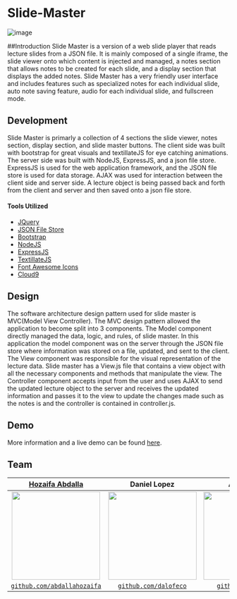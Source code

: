 # Slide-Master
![image](https://cloud.githubusercontent.com/assets/10437615/15277277/2e59959a-1acd-11e6-9473-9778cf2c6c0b.gif)

##Introduction
Slide Master is a version of a web slide player that reads lecture slides from a JSON file. It is mainly composed of a single iframe, the slide viewer onto which content is injected and managed, a notes section that allows notes to be created for each slide, and a display section that displays the added notes. Slide Master has a very friendly user interface and includes features such as specialized notes for each individual slide, auto note saving feature, audio for each individual slide, and fullscreen mode. 

## Development
Slide Master is primarly a collection of 4 sections the slide viewer, notes section, display section, and slide master buttons. The client side was built with bootstrap for great visuals and textillateJS for eye catching animations. The server side was built with NodeJS, ExpressJS, and a json file store. ExpressJS is used for the web application framework, and the JSON file store is used for data storage. AJAX was used for interaction between the client side and server side. A lecture object is being passed back and forth from the client and server and then saved onto a json file store.

#### Tools Utilized
<ul>
  <a href="https://jquery.com/"><li>JQuery</li></a>
  <a href="https://github.com/ArekSredzki/node-local-object-store"><li>JSON File Store</li></a>
  <a href="http://getbootstrap.com/"><li>Bootstrap</li></a>
  <a href="https://nodejs.org/en/"><li>NodeJS</li></a>
  <a href="http://expressjs.com/"><li>ExpressJS</li></a>
  <a href="http://textillate.js.org/?utm_content=bufferb4552&utm_source=buffer&utm_medium=twitter&utm_campaign=Buffer"><li>TextillateJS</li></a>
  <a href="http://fontawesome.io/icons/?utm_source=www.qipaotu.com"><li>Font Awesome Icons</li></a>
  <a href="https://c9.io"><li>Cloud9</li></a>
</ul>

## Design
The software architecture design pattern used for slide master is MVC(Model View Controller). The MVC design pattern allowed the application to become split into 3 components. The Model component directly managed the data, logic, and rules, of slide master. In this application the model component was on the server through the JSON file store where information was stored on a file, updated, and sent to the client. The View component was responsible for the visual representation of the lecture data. Slide master has a View.js file that contains a view object with all the necessary components and methods that manipulate the view. The Controller component accepts input from the user and uses AJAX to send the updated lecture object to the server and receives the updated information and passes it to the view to update the changes made such as the notes is and the controller is contained in controller.js.

## Demo
More information and a live demo can be found <a href="http://slidemaster.hozaifaabdalla.com">here</a>.

## Team 

| <a href="http://hozaifaabdalla.com" target="_blank">**Hozaifa Abdalla**</a> | **Daniel Lopez** | **Alex Kiefer**</a> |
| :---: |:---:| :---:|
| <a href="http://hozaifaabdalla.com" target="_blank"><img src="https://cloud.githubusercontent.com/assets/10437615/14451031/7b62c078-0051-11e6-8f79-1cae306401b7.gif" width="200"></a>    | <img src="https://20160515t000455-dot-slidemaster-1297.appspot.com/img/team/Dan.jpg" width="200"> | <img src="https://20160515t000455-dot-slidemaster-1297.appspot.com/img/team/alex.jpg" height="200">  |
| <a href="http://github.com/abdallahozaifa" target="_blank">`github.com/abdallahozaifa`</a> | <a href="https://github.com/dalofeco" target="_blank">`github.com/dalofeco`</a> | <a href="https://github.com/alkief" target="_blank">`github.com/alkief`</a> |

